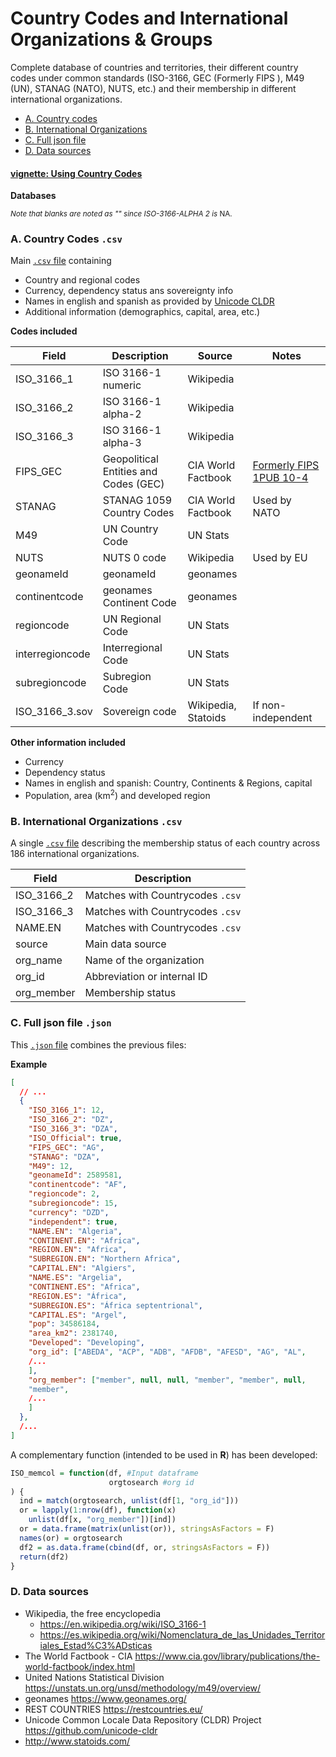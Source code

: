 # Country Codes and International Organizations & Groups

Complete database of countries and territories, their different country codes under common standards (ISO-3166, GEC (Formerly FIPS ), M49 (UN), STANAG (NATO), NUTS, etc.) and their membership in different international organizations.


* [A. Country codes ](#ccodes)
* [B. International Organizations](#ocodes)
* [C. Full json file](#jcodes)
* [D. Data sources](#data)

#### [vignette: Using Country Codes](https://dieghernan.github.io/201904_Using-CountryCodes/)

**Databases**

<sup>*Note that blanks are noted as "" since ISO-3166-ALPHA 2 is* NA.</sup>

### A. Country Codes `.csv`  <a name="ccodes"></a>

Main [`.csv` file](outputs/Countrycodes.csv) containing 
* Country and regional codes
* Currency, dependency status ans sovereignty info
* Names in english and spanish as provided by [Unicode CLDR](http://cldr.unicode.org/translation/country-names)
* Additional information (demographics, capital, area, etc.)

**Codes included**

Field | Description | Source |Notes 
--- | --------- | -----|-----
ISO_3166_1|ISO 3166-1 numeric |Wikipedia
ISO_3166_2|ISO 3166-1 alpha-2 |Wikipedia
ISO_3166_3|ISO 3166-1 alpha-3 |Wikipedia
FIPS_GEC|Geopolitical Entities and Codes (GEC)| CIA World Factbook|[Formerly FIPS 1PUB 10-4](https://www.cia.gov/library/publications/the-world-factbook/appendix/appendix-d.html)
STANAG|STANAG 1059 Country Codes| CIA World Factbook|  Used by NATO
M49|UN Country Code| UN Stats
NUTS|NUTS 0 code |Wikipedia |Used by EU
geonameId|geonameId|geonames
continentcode|geonames Continent Code|geonames
regioncode|UN Regional Code|UN Stats
interregioncode|Interregional Code|UN Stats
subregioncode|Subregion Code|UN Stats
ISO_3166_3.sov|Sovereign code |Wikipedia, Statoids | If non-independent

**Other information included**

* Currency
* Dependency status
* Names in english and spanish: Country, Continents & Regions, capital
* Population, area (km<sup>2</sup>) and developed region



### B. International Organizations `.csv`  <a name="ocodes"></a>

A single [`.csv` file](outputs/CountrycodesOrgs.csv) describing the membership status of each country across 186 international organizations.

Field | Description
--- | ---------
ISO_3166_2| Matches with Countrycodes `.csv`
ISO_3166_3| Matches with Countrycodes `.csv`
NAME.EN| Matches with Countrycodes `.csv`
source| Main data source
org_name| Name of the organization
org_id | Abbreviation or internal ID
org_member | Membership status



### C. Full json file `.json`  <a name="jcodes"></a>
This [`.json` file](outputs/Countrycodesfull.json) combines the previous files:

**Example**
```json
[
  // ...
  {
    "ISO_3166_1": 12,
    "ISO_3166_2": "DZ",
    "ISO_3166_3": "DZA",
    "ISO_Official": true,
    "FIPS_GEC": "AG",
    "STANAG": "DZA",
    "M49": 12,
    "geonameId": 2589581,
    "continentcode": "AF",
    "regioncode": 2,
    "subregioncode": 15,
    "currency": "DZD",
    "independent": true,
    "NAME.EN": "Algeria",
    "CONTINENT.EN": "Africa",
    "REGION.EN": "Africa",
    "SUBREGION.EN": "Northern Africa",
    "CAPITAL.EN": "Algiers",
    "NAME.ES": "Argelia",
    "CONTINENT.ES": "Africa",
    "REGION.ES": "África",
    "SUBREGION.ES": "África septentrional",
    "CAPITAL.ES": "Argel",
    "pop": 34586184,
    "area_km2": 2381740,
    "Developed": "Developing",
    "org_id": ["ABEDA", "ACP", "ADB", "AFDB", "AFESD", "AG", "AL", 
    /...
    ],
    "org_member": ["member", null, null, "member", "member", null,
    "member",
    /...
    ]
  },
  /...
]
```
A complementary function (intended to be used in **R**) has been developed:
```r
ISO_memcol = function(df, #Input dataframe
                      orgtosearch #org id
) {
  ind = match(orgtosearch, unlist(df[1, "org_id"]))
  or = lapply(1:nrow(df), function(x)
    unlist(df[x, "org_member"])[ind])
  or = data.frame(matrix(unlist(or)), stringsAsFactors = F)
  names(or) = orgtosearch
  df2 = as.data.frame(cbind(df, or, stringsAsFactors = F))
  return(df2)
}
```
### D. Data sources  <a name="data"></a>
* Wikipedia, the free encyclopedia
  * https://en.wikipedia.org/wiki/ISO_3166-1
  * https://es.wikipedia.org/wiki/Nomenclatura_de_las_Unidades_Territoriales_Estad%C3%ADsticas
* The World Factbook - CIA https://www.cia.gov/library/publications/the-world-factbook/index.html 
* United Nations Statistical Division https://unstats.un.org/unsd/methodology/m49/overview/
* geonames https://www.geonames.org/
* REST COUNTRIES https://restcountries.eu/
* Unicode Common Locale Data Repository (CLDR) Project https://github.com/unicode-cldr
* http://www.statoids.com/
